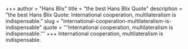 +++
author = "Hans Blix"
title = "the best Hans Blix Quote"
description = "the best Hans Blix Quote: International cooperation, multilateralism is indispensable."
slug = "international-cooperation-multilateralism-is-indispensable"
quote = '''International cooperation, multilateralism is indispensable.'''
+++
International cooperation, multilateralism is indispensable.
